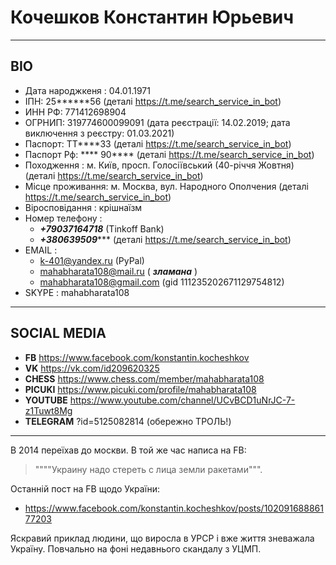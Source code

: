 # Кочешков Константин Юрьевич
***
## BIO
- Дата народжкеня : 04.01.1971
- ІПН: 25******56 (деталі https://t.me/search_service_in_bot)
- ИНН РФ: 771412698904
- ОГРНИП: 319774600099091 (дата реєстрації: 14.02.2019; дата виключення з реєстру: 01.03.2021)
- Паспорт: ТТ****33 (деталі https://t.me/search_service_in_bot)
- Паспорт Рф: **** 90**** (деталі https://t.me/search_service_in_bot)
- Походження      : м. Київ, просп. Голосіївський (40-річчя Жовтня) (деталі https://t.me/search_service_in_bot)
- Місце проживання: м. Москва, вул. Народного Ополчения (деталі https://t.me/search_service_in_bot)
- Віросповідання  : крішнаїзм
- Номер телефону  : 
    + ***+79037164718*** (Tinkoff Bank)
    + ***+380639509****** (деталі https://t.me/search_service_in_bot)
- EMAIL :
    + k-401@yandex.ru (PyPal)
    + mahabharata108@mail.ru ( ***зламана*** )
    + mahabharata108@gmail.com (gid 111235202671129754812)
- SKYPE : mahabharata108

***
## SOCIAL MEDIA

- **FB**          https://www.facebook.com/konstantin.kocheshkov
- **VK**          https://vk.com/id209620325
- **CHESS**       https://www.chess.com/member/mahabharata108
- **PICUKI**      https://www.picuki.com/profile/mahabharata108
- **YOUTUBE**     https://www.youtube.com/channel/UCvBCD1uNrJC-7-z1Tuwt8Mg
- **TELEGRAM**    ?id=5125082814 (обережно ТРОЛЬ!)

***
В 2014 переїхав до москви. В той же час написа на FB:
> """"Украину надо стереть с лица земли ракетами""".

Останній пост на FB щодо України: 
- https://www.facebook.com/konstantin.kocheshkov/posts/10209168886177203

Яскравий приклад людини, що виросла в УРСР і вже життя зневажала Україну. Повчально на фоні недавнього скандалу з УЦМП.
